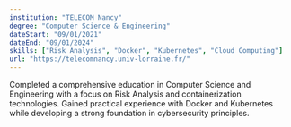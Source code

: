 ```yaml
---
institution: "TELECOM Nancy"
degree: "Computer Science & Engineering"
dateStart: "09/01/2021"
dateEnd: "09/01/2024"
skills: ["Risk Analysis", "Docker", "Kubernetes", "Cloud Computing"]
url: "https://telecomnancy.univ-lorraine.fr/"
---
```


Completed a comprehensive education in Computer Science and Engineering with a focus on Risk Analysis and containerization technologies. Gained practical experience with Docker and Kubernetes while developing a strong foundation in cybersecurity principles.
